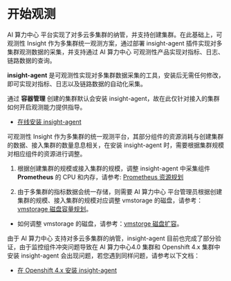 # 开始观测

AI 算力中心 平台实现了对多云多集群的纳管，并支持创建集群。在此基础上，可观测性 Insight 作为多集群统一观测方案，通过部署 insight-agent 插件实现对多集群观测数据的采集，并支持通过 AI 算力中心 可观测性产品实现对指标、日志、链路数据的查询。

 __insight-agent__ 是可观测性实现对多集群数据采集的工具，安装后无需任何修改，即可实现对指标、日志以及链路数据的自动化采集。

通过 __容器管理__ 创建的集群默认会安装 insight-agent，故在此仅针对接入的集群如何开启观测能力提供指导。

- [在线安装 insight-agent](install-agent.md)

可观测性 Insight 作为多集群的统一观测平台，其部分组件的资源消耗与创建集群的数据、接入集群的数量息息相关，在安装 insight-agent 时，需要根据集群规模对相应组件的资源进行调整。

1. 根据创建集群的规模或接入集群的规模，调整 insight-agent 中采集组件 __Prometheus__ 的 CPU 和内存，请参考: [Prometheus 资源规划](../res-plan/prometheus-res.md)

2. 由于多集群的指标数据会统一存储，则需要 AI 算力中心 平台管理员根据创建集群的规模、接入集群的规模对应调整 vmstorage 的磁盘，请参考：[vmstorage 磁盘容量规划](../res-plan/vms-res-plan.md)。

- 如何调整 vmstorage 的磁盘，请参考：[vmstorge 磁盘扩容](../res-plan/modify-vms-disk.md)。

由于 AI 算力中心 支持对多云多集群的纳管，insight-agent 目前也完成了部分验证，由于监控组件冲突问题导致在 AI 算力中心4.0 集群和 Openshift 4.x 集群中安装 insight-agent 会出现问题，若您遇到同样问题，请参考以下文档：

- [在 Openshift 4.x 安装 insight-agent](../other/install-agent-on-ocp.md)
